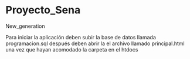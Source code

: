 # Proyecto_Sena
New_generation


Para iniciar la aplicación deben subir la base de datos llamada programacion.sql después deben abrir la el archivo llamado principal.html una vez que hayan acomodado la carpeta en el htdocs
